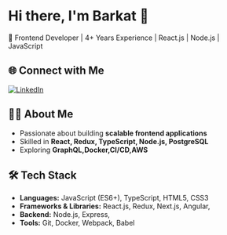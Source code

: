 # Hi there, I'm Barkat 👋

🚀 Frontend Developer | 4+ Years Experience | React.js | Node.js | JavaScript  

## 🌐 Connect with Me
[![LinkedIn](https://img.shields.io/badge/LinkedIn-blue?style=for-the-badge&logo=linkedin)](https://www.linkedin.com/in/sk-barkat-kudrath-1b9494180/)


## 👨‍💻 About Me
- Passionate about building **scalable frontend applications**
- Skilled in **React, Redux, TypeScript, Node.js, PostgreSQL**
- Exploring **GraphQL,Docker,CI/CD,AWS**

## 🛠 Tech Stack
- **Languages:** JavaScript (ES6+), TypeScript, HTML5, CSS3  
- **Frameworks & Libraries:** React.js, Redux, Next.js, Angular,  
- **Backend:** Node.js, Express, 
- **Tools:** Git, Docker, Webpack, Babel  



